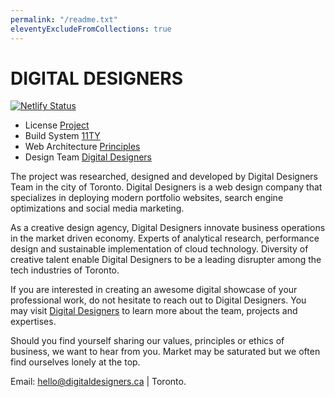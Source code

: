 ```yaml
---
permalink: "/readme.txt"
eleventyExcludeFromCollections: true
---
```


# DIGITAL DESIGNERS

[![Netlify Status](https://api.netlify.com/api/v1/badges/b9a85f2d-a0f0-4bb5-a8a1-c67cab24ba32/deploy-status)](https://app.netlify.com/sites/kiri-vadivelu/deploys)

- License [Project](https://kiri-vadivelu.ca/license.txt)
- Build System [11TY](https://11ty.dev/)
- Web Architecture [Principles](https://jamstack.org/)
- Design Team [Digital Designers](https://digitaldesigners.ca)

The project was researched, designed and developed by Digital Designers Team in the city of Toronto. Digital Designers is a web design company that specializes in deploying modern portfolio websites, search engine optimizations and social media marketing.

As a creative design agency, Digital Designers innovate business operations in the market driven economy. Experts of analytical research, performance design and sustainable implementation of cloud technology. Diversity of creative talent enable Digital Designers to be a leading disrupter among the tech industries of Toronto.

If you are interested in creating an awesome digital showcase of your professional work, do not hesitate to reach out to Digital Designers. You may visit [Digital Designers](https://digitaldesigners.ca) to learn more about the team, projects and expertises.

Should you find yourself sharing our values, principles or ethics of business, we want to hear from you. Market may be saturated but we often find ourselves lonely at the top.

Email: hello@digitaldesigners.ca | Toronto.
